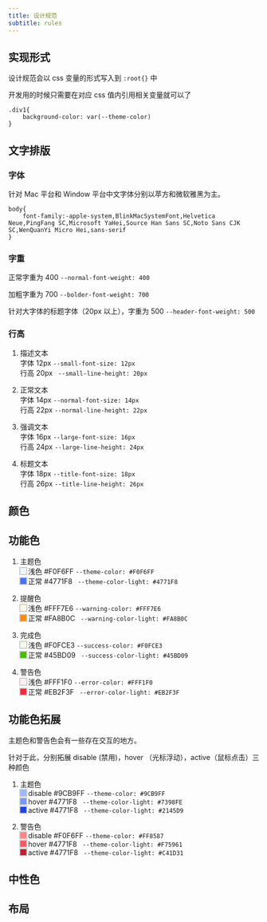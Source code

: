 ```yaml
---
title: 设计规范
subtitle: rules
---
```



## 实现形式

设计规范会以 css 变量的形式写入到 `:root{}` 中

开发用的时候只需要在对应 css 值内引用相关变量就可以了 

```
.div1{
    background-color: var(--theme-color)
}
```


## 文字排版

### 字体

针对 Mac 平台和 Window 平台中文字体分别以苹方和微软雅黑为主。

```
body{
    font-family:-apple-system,BlinkMacSystemFont,Helvetica Neue,PingFang SC,Microsoft YaHei,Source Han Sans SC,Noto Sans CJK SC,WenQuanYi Micro Hei,sans-serif
}
```

### 字重

正常字重为 400  ` --normal-font-weight: 400 `

加粗字重为 700  ` --bolder-font-weight: 700 `

针对大字体的标题字体（20px 以上），字重为 500 ` --header-font-weight: 500 `

### 行高

1. 描述文本<br>
   字体 12px ` --small-font-size: 12px ` <br>
   行高 20px ` --small-line-height: 20px`

2. 正常文本<br>
   字体 14px ` --normal-font-size: 14px ` <br>
   行高 22px ` --normal-line-height: 22px `

3. 强调文本<br>
   字体 16px ` --large-font-size: 16px ` <br>
   行高 24px ` --large-line-height: 24px `

4. 标题文本<br>
   字体 18px ` --title-font-size: 18px ` <br>
   行高 26px ` --title-line-height: 26px `

## 颜色

## 功能色

1. 主题色<br>
   <span style='display: inline-block;box-shadow: 0 0 0 2px #ccc;height: 12px;width: 12px;background:#F0F6FF'></span> 浅色 #F0F6FF ` --theme-color: #F0F6FF ` <br>
   <span style='display: inline-block;box-shadow: 0 0 0 2px #ccc;height: 12px;width: 12px;background:#4771F8'></span> 正常 #4771F8 ` --theme-color-light: #4771F8`

2. 提醒色<br>
   <span style='display: inline-block;box-shadow: 0 0 0 2px #ccc;height: 12px;width: 12px;background:#FFF7E6'></span> 浅色 #FFF7E6 ` --warning-color: #FFF7E6 ` <br>
   <span style='display: inline-block;box-shadow: 0 0 0 2px #ccc;height: 12px;width: 12px;background:#FA8B0C'></span> 正常 #FA8B0C ` --warning-color-light: #FA8B0C`

3. 完成色<br>
   <span style='display: inline-block;box-shadow: 0 0 0 2px #ccc;height: 12px;width: 12px;background:#F0FCE3'></span> 浅色 #F0FCE3 ` --success-color: #F0FCE3 ` <br>
   <span style='display: inline-block;box-shadow: 0 0 0 2px #ccc;height: 12px;width: 12px;background:#45BD09'></span> 正常 #45BD09 ` --success-color-light: #45BD09`

4. 警告色<br>
   <span style='display: inline-block;box-shadow: 0 0 0 2px #ccc;height: 12px;width: 12px;background:#FFF1F0'></span> 浅色 #FFF1F0 ` --error-color: #FFF1F0 ` <br>
   <span style='display: inline-block;box-shadow: 0 0 0 2px #ccc;height: 12px;width: 12px;background:#EB2F3F'></span> 正常 #EB2F3F ` --error-color-light: #EB2F3F`


## 功能色拓展

主题色和警告色会有一些存在交互的地方。

针对于此，分别拓展 disable (禁用)，hover （光标浮动），active（鼠标点击）三种颜色

1. 主题色<br>
    <span style='display: inline-block;box-shadow: 0 0 0 2px #ccc;height: 12px;width: 12px;background:#9CB9FF'></span> disable #9CB9FF ` --theme-color: #9CB9FF ` <br>
    <span style='display: inline-block;box-shadow: 0 0 0 2px #ccc;height: 12px;width: 12px;background:#7398FE'></span> hover #4771F8 ` --theme-color-light: #7398FE` <br>
    <span style='display: inline-block;box-shadow: 0 0 0 2px #ccc;height: 12px;width: 12px;background:#2145D9'></span> active #4771F8 ` --theme-color-light: #2145D9`

2. 警告色<br>
    <span style='display: inline-block;box-shadow: 0 0 0 2px #ccc;height: 12px;width: 12px;background:#FF8587'></span> disable #F0F6FF ` --theme-color: #FF8587 ` <br>
    <span style='display: inline-block;box-shadow: 0 0 0 2px #ccc;height: 12px;width: 12px;background:#F75961'></span> hover #4771F8 ` --theme-color-light: #F75961` <br>
    <span style='display: inline-block;box-shadow: 0 0 0 2px #ccc;height: 12px;width: 12px;background:#C41D31'></span> active #4771F8 ` --theme-color-light: #C41D31`


## 中性色

## 布局
